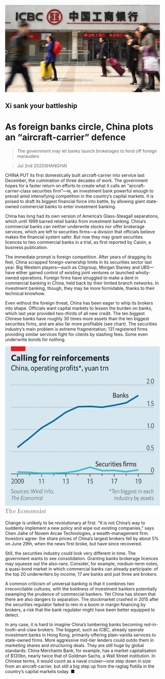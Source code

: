 ![](./images/20200704_FNP502.jpg)

## Xi sank your battleship

# As foreign banks circle, China plots an “aircraft-carrier” defence

> The government may let banks launch brokerages to fend off foreign marauders

> Jul 2nd 2020SHANGHAI

CHINA PUT its first domestically built aircraft-carrier into service last December, the culmination of three decades of work. The government hopes for a faster return on efforts to create what it calls an “aircraft-carrier-class securities firm”—ie, an investment bank powerful enough to prevail amid intensifying competition in the country’s capital markets. It is poised to draft its biggest financial force into battle, by allowing giant state-owned commercial banks to enter investment banking.

China has long had its own version of America’s Glass-Steagall separations, which until 1999 barred retail banks from investment banking. China’s commercial banks can neither underwrite stocks nor offer brokerage services, which are left to securities firms—a division that officials believe makes the financial system safer. But now they may grant securities licences to two commercial banks in a trial, as first reported by Caixin, a business publication.

The immediate prompt is foreign competition. After years of dragging its feet, China scrapped foreign-ownership limits in its securities sector last year. Big Western players—such as Citigroup, Morgan Stanley and UBS—have either gained control of existing joint ventures or launched wholly-owned operations. Foreign firms have struggled to make a dent in commercial banking in China, held back by their limited branch networks. In investment banking, though, they may be more formidable, thanks to their technical knowhow.

Even without the foreign threat, China has been eager to whip its brokers into shape. Officials want capital markets to lessen the burden on banks, which last year provided two-thirds of all new credit. The ten biggest Chinese banks have roughly 30 times more assets than the ten biggest securities firms, and are also far more profitable (see chart). The securities industry’s main problem is extreme fragmentation; 131 registered firms providing similar services fight for clients by slashing fees. Some even underwrite bonds for nothing.

![](./images/20200704_FNC286.png)

Change is unlikely to be revolutionary at first. “It is not China’s way to suddenly implement a new policy and wipe out existing companies,” says Chen Jiahe of Novem Arcae Technologies, a wealth-management firm. Investors agree: the share prices of China’s largest brokers fell by about 5% on June 29th, when the news first broke, but have since recovered.

Still, the securities industry could look very different in time. The government wants to see consolidation. Granting banks brokerage licences may squeeze out the also-rans. Consider, for example, medium-term notes, a quasi-bond market in which commercial banks can already participate: of the top 20 underwriters by income, 17 are banks and just three are brokers.

A common criticism of universal banking is that it combines two irreconcilable cultures, with the boldness of investment bankers potentially swamping the prudence of commercial bankers. Yet China has shown that there are also dangers to separation. The stockmarket crashed in 2015 after the securities regulator failed to rein in a boom in margin financing by brokers, a risk that the bank regulator might have been better equipped to detect.

In any case, it is hard to imagine China’s lumbering banks becoming red-in-tooth-and-claw brokers. The biggest, such as ICBC, already operate investment banks in Hong Kong, primarily offering plain-vanilla services to state-owned firms. More aggressive mid-tier lenders could outdo them in marketing shares and structuring deals. They are still huge by global standards: China Merchants Bank, for example, has a market capitalisation of $120bn, nearly twice that of Goldman Sachs, a Wall Street institution. In Chinese terms, it would count as a naval cruiser—one step down in size from an aircraft-carrier, but still a big step up from the ragtag flotilla in the country’s capital markets today. ■